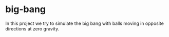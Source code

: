 # big-bang
In this project we try to simulate the big bang with balls moving in opposite directions at zero gravity.
